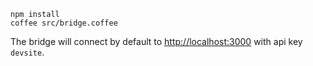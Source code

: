     npm install
    coffee src/bridge.coffee

The bridge will connect by default to [http://localhost:3000](http://localhost:3000) with api key `devsite`.
